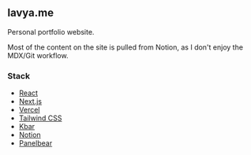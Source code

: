 ## lavya.me

Personal portfolio website.

Most of the content on the site is pulled from Notion, as I don't enjoy the MDX/Git workflow.

### Stack

-   [React](https://reactjs.org/)
-   [Next.js](https://nextjs.org/)
-   [Vercel](https://vercel.com/)
-   [Tailwind CSS](https://tailwindcss.com/)
-   [Kbar](https://kbar.vercel.app/)
-   [Notion](https://developers.notion.com/)
-   [Panelbear](https://panelbear.com/)
